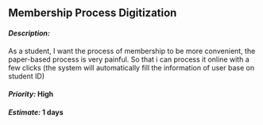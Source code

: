 ## **Membership Process Digitization** 
####  ***Description:*** 

As a student, I want the process of membership to be more convenient, the paper-based process is very painful. So that i can process it online with a few clicks (the system will automatically fill the information of user base on student ID) 
####  ***Priority:***  High 
####  ***Estimate:***  1 days
